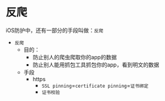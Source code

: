 # 反爬

iOS防护中，还有一部分的手段叫做：`反爬`

* `反爬`
  * 目的：
    * 防止别人的爬虫爬取你的app的数据
    * 防止别人能用抓包工具抓包你的app，看到明文的数据
  * 手段
    * https
      * `SSL pinning`=`certificate pinning`=`证书绑定`
      * `证书校验`
